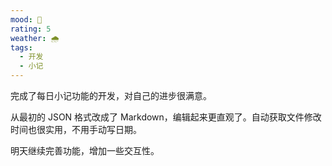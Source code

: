 ```yaml
---
mood: 🌟
rating: 5
weather: 🌧️
tags:
  - 开发
  - 小记
---
```


完成了每日小记功能的开发，对自己的进步很满意。

从最初的 JSON 格式改成了 Markdown，编辑起来更直观了。自动获取文件修改时间也很实用，不用手动写日期。

明天继续完善功能，增加一些交互性。
